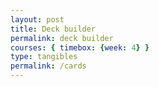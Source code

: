 ```yaml
---
layout: post
title: Deck builder
permalink: deck builder
courses: { timebox: {week: 4} }
type: tangibles
permalink: /cards
---
```


<html lang="en">
<head>
    <meta charset="UTF-8">
    <title>Deck Builder</title>
    <style>
        /* Your existing CSS styles */
        .card-container {
            perspective: 1000px;
            width: 140px;
            height: 190px;
            margin: 10px;
            display: inline-block;
        }
        .card {
            width: 100%;
            height: 100%;
            transform-style: preserve-3d;
            transition: transform 0.6s;
            cursor: pointer;
        }
        .card.flipped {
            transform: rotateY(180deg);
        }
        .card-face {
            position: absolute;
            width: 100%;
            height: 100%;
            backface-visibility: hidden;
        }
        .card-front, .card-back {
            display: flex;
            align-items: center;
            justify-content: center;
            font-size: 12px;
            padding: 5px;
            box-sizing: border-box;
        }
        .card-front {
            background: #607EE2;
        }
        .card-back {
            background: #607EE2;
            transform: rotateY(180deg);
        }
        img {
            max-width: 100%;
            height: auto;
        }
        .deck-builder {
            display: grid;
            grid-template-columns: repeat(4, 1fr);
            gap: 10px;
            margin-bottom: 20px;
        }
        .deck-card {
            width: 100px;
            height: 140px;
            display: flex;
            align-items: center;
            justify-content: center;
            border: 1px solid #ddd;
            box-shadow: 0 0 5px #ccc;
            background: #607EE2;
            cursor: pointer;
        }
        .deck-builder-title {
            text-align: center;
            font-size: 20px;
            margin-bottom: 10px;
        }
        .sort-buttons {
            text-align: center;
            margin: 10px 0;
        }
        #save-deck-area {
            text-align: center;
            margin-top: 20px;
        }
        #saved-decks h3 {
            margin-top: 20px;
        }
        #opened-deck {
            margin-top: 20px;
        }
        #opened-deck h3 {
            margin-bottom: 10px;
        }
        /* Additional styles for deck management */
        .deck-management {
            display: flex;
            align-items: center;
            margin-bottom: 5px;
        }
        .deck-management button {
            margin-right: 10px;
        }
        .deck-delete {
            background-color: #f44336;
            color: white;
            border: none;
            cursor: pointer;
        }
        .opened-deck-grid {
    display: grid;
    grid-template-columns: repeat(4, 1fr); /* 4 columns */
    grid-template-rows: repeat(2, 1fr); /* 2 rows */
    gap: 10px; /* Adjust the gap between grid items as needed */
    margin-top: 10px; /* Add some space above the grid */
}
.deck-card {
    display: flex;
    justify-content: center;
    align-items: center;
    overflow: hidden; /* In case the image is too large */
    border: 1px solid #ddd; /* Optional: adds a border around each card */
}

    </style>
</head>
<body>
    <div class="sort-buttons">
        <button onclick="sortCards('elixir', 'asc')">Sort by Elixir Low to High</button>
        <button onclick="sortCards('elixir', 'desc')">Sort by Elixir High to Low</button>
        <button onclick="sortCards('rarity', 'asc')">Sort by Rarity Low to High</button>
        <button onclick="sortCards('rarity', 'desc')">Sort by Rarity High to Low</button>
    </div>
    <div class="deck-builder-title">Deck (Average Elixir: <span id="average-elixir">0</span>)</div>
    <div id="deck-builder" class="deck-builder"></div>
    <div id="cards"></div>
    <div id="save-deck-area">
        <input type="text" id="deck-name" placeholder="Name your deck">
        <button onclick="saveDeck()">Save Deck</button>
    </div>
    <div id="saved-decks"><h3>Saved Decks</h3></div>
    <div id="opened-deck"></div>
    <script>
var cardData = {
    items: [] // Array to store Clash Royale card objects
};
// Load Clash Royale cards from backend
function loadClashRoyaleCards() {
    fetch('http://127.0.0.1:8086/api/card/cards')
    .then(response => {
        if (!response.ok) {
            throw new Error(`HTTP error! status: ${response.status}`);
        }
        return response.json();
    })
    .then(data => {
        console.log('Clash Royale cards data:', data);
        cardData.items = data; // Assuming data is structured similar to the existing cardData
        displayCards(); // Display cards once loaded
    })
    .catch((error) => {
        console.error('Error loading Clash Royale cards:', error);
        alert('Failed to load Clash Royale cards. Please try again.');
    });
}
// Ensure this function is called when the page loads to fetch Clash Royale cards
loadClashRoyaleCards();
// Ensure this function is called when the page loads to fetch Clash Royale cards
loadClashRoyaleCards();  
var deck = []; // Track cards in the deck
var savedDecks = {}; // Object to store saved decks
function addToDeck(card) {
    console.log(card.id);
    if (!deck.includes(card.id) && deck.length < 8) {
        deck.push(card.id);
        var cardElement = document.createElement('div');
        cardElement.className = 'deck-card';
        cardElement.innerHTML = `<img src="${card.iconUrls.medium}" alt="${card.name}" style="width:100%;">`;
        cardElement.onclick = function() {
            removeCardFromDeck(card.id, cardElement);
        };
        document.getElementById('deck-builder').appendChild(cardElement);
        updateAverageElixir();
    } else if (deck.includes(card.id)) {
        alert('This card is already in your deck!');
    } else {
        alert('Deck is full!');
    }
}
function removeCardFromDeck(cardId, cardElement) {
    var index = deck.indexOf(cardId);
    if (index > -1) {
        deck.splice(index, 1);
        cardElement.remove();
        updateAverageElixir();
    }
}
function createCard(card) {
    var container = document.createElement('div');
    container.className = 'card-container';
    var cardElement = document.createElement('div');
    cardElement.className = 'card';
    var frontFace = document.createElement('div');
    frontFace.className = 'card-face card-front';
    // Use the correct property names based on the received card data structure
    var imageUrl = card.icon_url_medium;
    frontFace.innerHTML = `<img src="${imageUrl}" alt="${card.name}">`;
    var backFace = document.createElement('div');
    backFace.className = 'card-face card-back';
    backFace.innerHTML = `<strong>${card.name}</strong><br>Elixir: ${card.elixir_cost}<br>Rarity: ${card.rarity}<br>`;
    var addToDeckButton = document.createElement('button');
    addToDeckButton.innerText = 'Add to Deck';
    addToDeckButton.onclick = function(event) {
        event.stopPropagation();
        addToDeck(card);
    };
    backFace.appendChild(addToDeckButton);
    cardElement.appendChild(frontFace);
    cardElement.appendChild(backFace);
    cardElement.addEventListener('click', function() {
        cardElement.classList.toggle('flipped');
    });
    container.appendChild(cardElement);
    return container;
}
function sortCards(criteria, order = 'asc') {
    if (criteria === 'elixir') {
        cardData.items.sort((a, b) => {
            if (order === 'asc') {
                return a.elixir_cost - b.elixir_cost;
            } else {
                return b.elixir_cost - a.elixir_cost;
            }
        });
    } else if (criteria === 'rarity') {
        const rarityOrder = ['common', 'rare', 'epic', 'legendary', 'champion'];
        cardData.items.sort((a, b) => {
            if (order === 'asc') {
                return rarityOrder.indexOf(a.rarity) - rarityOrder.indexOf(b.rarity);
            } else {
                return rarityOrder.indexOf(b.rarity) - rarityOrder.indexOf(a.rarity);
            }
        });
    }
    displayCards();
}
function updateAverageElixir() {
    var totalElixir = deck.reduce((total, cardId) => {
        var card = cardData.items.find(item => item.id === cardId);
        return total + card.elixirCost;
    }, 0);
    var averageElixir = deck.length > 0 ? (totalElixir / deck.length).toFixed(2) : '0';
    document.getElementById('average-elixir').textContent = averageElixir;
}
function displayCards() {
    var cardsContainer = document.getElementById('cards');
    cardsContainer.innerHTML = ''; // Clear existing cards
    cardData.items.forEach(card => {
        var cardElement = createCard(card); // Create card element
        cardsContainer.appendChild(cardElement); // Append card to container
    });
}
function saveDeck() {
    var deckName = document.getElementById('deck-name').value.trim();
    if (deckName === '') {
        alert('Please enter a name for your deck.');
        return;
    }
    if (savedDecks[deckName]) {
        alert('A deck with this name already exists.');
        return;
    }
    // Save the deck locally
    savedDecks[deckName] = [...deck];
    displaySavedDecks();
    alert('Deck saved successfully!');
    document.getElementById('deck-name').value = ''; // Clear input field after saving
    // Create payload
    var payload = {
        name: deckName,
        cards: deck.map(cardId => cardData.items.find(item => item.id === cardId).name)
    };
    // Send payload to the server
    fetch('http://127.0.0.1:8086/api/decks', { // Ensure this matches your Flask app's host and port
        method: 'GET',
        headers: {
            'Content-Type': 'application/json',
        },
        body: JSON.stringify(payload),
    })
    .then(response => {
        if (!response.ok) {
            throw new Error(`HTTP error! status: ${response.status}`);
        }
        return response.json();
    })
    .then(data => {
        console.log('Deck saved on server:', data);
        // Optional: Clear the current deck or provide feedback to the user
    })
    .catch((error) => {
        console.error('Error saving deck on server:', error);
        alert('Failed to save deck on the server. Please try again.');
    });
}
function displaySavedDecks() {
    var savedDecksContainer = document.getElementById('saved-decks');
    savedDecksContainer.innerHTML = '<h3>Saved Decks</h3>'; // Reset and keep the title
    Object.keys(savedDecks).forEach(deckName => {
        var btn = document.createElement('button');
        btn.textContent = deckName;
        btn.onclick = function() {
            openDeck(deckName);
        };
        var deleteBtn = document.createElement('button');
        deleteBtn.textContent = 'Delete';
        deleteBtn.onclick = function() {
            deleteDeck(deckName);
        };
        var deckDiv = document.createElement('div');
        deckDiv.appendChild(btn);
        deckDiv.appendChild(deleteBtn);
        savedDecksContainer.appendChild(deckDiv);
    });
}
function openDeck(deckName) {
    var openedDeckContainer = document.getElementById('opened-deck');
    // Check if the deck is already opened and being clicked again
    if (openedDeckContainer.dataset.currentDeck === deckName && openedDeckContainer.style.display !== 'none') {
        // Hide the container and clear the current deck tracking
        openedDeckContainer.style.display = 'none';
        openedDeckContainer.dataset.currentDeck = '';
    } else {
        // Show the container and track the current deck
        openedDeckContainer.style.display = 'block';
        openedDeckContainer.dataset.currentDeck = deckName;
        // Update the opened deck's content
        openedDeckContainer.innerHTML = `<h3>Opened Deck: ${deckName}</h3><div class="opened-deck-grid"></div>`;
        var gridContainer = openedDeckContainer.querySelector('.opened-deck-grid');
        var selectedDeck = savedDecks[deckName];
        selectedDeck.forEach(cardId => {
            var card = cardData.items.find(item => item.id === cardId);
            if (card) {
                var cardElement = document.createElement('div');
                cardElement.className = 'deck-card';
                cardElement.innerHTML = `<img src="${card.iconUrls.medium}" alt="${card.name}" style="width:100%;">`;
                gridContainer.appendChild(cardElement);
            }
        });
    }
}
function deleteDeck(deckName) {
    if (confirm(`Are you sure you want to delete the deck "${deckName}"?`)) {
        delete savedDecks[deckName];
        displaySavedDecks();
        alert('Deck deleted successfully.');
    }
}
// Initial calls to display cards and saved decks
displayCards();
displaySavedDecks();